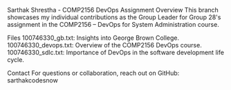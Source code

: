 Sarthak Shrestha - COMP2156 DevOps Assignment
Overview
This branch showcases my individual contributions as the Group Leader for Group 28's assignment in the COMP2156 – DevOps for System Administration course.

Files
100746330_gb.txt: Insights into George Brown College.
100746330_devops.txt: Overview of the COMP2156 DevOps course.
100746330_sdlc.txt: Importance of DevOps in the software development life cycle.

Contact
For questions or collaboration, reach out on GitHub: sarthakcodesnow
